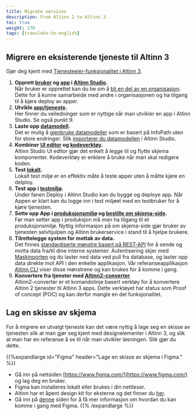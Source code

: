 ```yaml
---
title: Migrate services
description: From Altinn 2 to Altinn 3.
toc: true
weight: 170
tags: [translate-to-english]
---
```


## Migrere en eksisterende tjeneste til Altinn 3
Gjør deg kjent med [Tjenesteeier-funksjonalitet i Altinn 3](../../../community/roadmap/studio/appowner).

1. **Opprett [bruker](../first-time-setup/) og [app](../create-app/) i [Altinn Studio](https://altinn.studio/).**  
   Når bruker er opprettet kan du be om å [bli en del av en organisasjon](../first-time-setup/#bli-del-av-en-organisasjon).
   Dette for å kunne samarbeide med andre i organisasjonen og ha tilgang til å kjøre deploy av apper.
2. **Utvikle [app/tjeneste](../../development).**  
   Her finner du veiledninger som er nyttige når man utvikler en app i Altinn Studio. Se også punkt 9.
3. **Laste opp [datamodell](../../development/data/data-model).**  
   Det er mulig å [gjenbruke datamodeller](https://altinn.github.io/docs/ny-funksjonalitet/prosjekter/tjenester30/faq/) som er basert på InfoPath uten for store endringer.
   Slik [importerer du datamodellen](../../development/data/data-model) i Altinn Studio.
4. **Kombiner [UI editor](../navigation/designer/ui-editor/) og [kodeverktøy](../navigation/code/).**  
   Altinn Studio UI editor gjør det enkelt å legge til og flytte skjema komponenter. Kodeverktøy er enklere å bruke når man skal redigere koden. 
5. **Test [lokalt](../../testing/local/).**  
   Lokalt test miljø er en effektiv måte å teste apper uten å måtte kjøre en delploy. 
6. **Test app i [testmiljø](../../testing/deploy/).**  
   Under fanen Deploy i Altinn Studio kan du bygge og deploye app. Når Appen er klart kan du logge inn i test miljøet med en testbruker for å kjøre tjenesten.
7. **Sette opp App i  [produksjonsmiljø](../../deployment/) og [bestille om skjema-side](../../deployment#bestille-om-skjema-side).**  
   Før man setter app i produksjon må man ha tilgang til et produksjonsmiljø.
   Nyttig informasjon på om skjema-side gjør bruker av tjenesten selvhjulpen og Altinn brukerservice i stand til å hjelpe brukere.
8. **Tilrettelegge system for mottak av data.**  
   Det finnes [standardiserte mønstre basert på REST-API](/api) for å sende og motta data fra/til dine interne systemer.
   Autentisering skjer med [Maskinporten](https://www.digdir.no/digitale-felleslosninger/maskinporten/869) og du laster ned data ved pull fra database,
   og laster opp data direkte mot API i den enkelte applikasjon. Vår referanseapplikasjon [Altinn CLI](https://github.com/Altinn/altinn-cli)​
   viser disse mønstrene og kan brukes for å komme i gang.
9. **Konvertere fra tjenster med [Altinn2-converter](https://github.com/Altinn/altinn2-convert)**.  
   Altinn2-converter er et komandolinje basert verktøy for å konvertere Altinn 2 tjenester til Altinn 3 apps.
   Dette verktøyet har status som Proof of concept (POC) og kan derfor mangle en del funksjonalitet. 

## Lag en skisse av skjema
For å migrere en utvalgt tjeneste kan det være nyttig å lage seg en skisse av tjenesten slik at man gjør seg kjent med designelementer i Altinn 3,
og slik at man har en referanse å se til når man utvikler løsningen. Slik gjør du dette.

{{%expandlarge id="Figma" header="Lage en skisse av skjema i Figma." %}}
- Gå inn på nettsiden [https://www.figma.com/](https://www.figma.com/) og lag deg en bruker.
- Figma kan installeres lokalt eller brukes i din nettleser.
- Altinn har et åpent design kit for eksterne og det finner du [her](https://www.figma.com/proto/wnBveAG2ikUspFsQwM3GNE/ADS---Prototyping-for-eksterne?node-id=47%3A4068&amp;viewport=326%2C2144%2C0.653957724571228&amp;scaling=min-zoom).
- Gå inn på [denne](/app/design/prototype/) siden for å få mer informasjon om hvordan du kan komme i gang med Figma.
{{% /expandlarge %}}